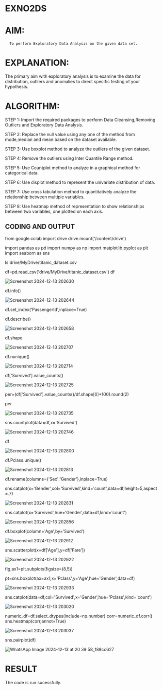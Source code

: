 # EXNO2DS
# AIM:
      To perform Exploratory Data Analysis on the given data set.
      
# EXPLANATION:
  The primary aim with exploratory analysis is to examine the data for distribution, outliers and anomalies to direct specific testing of your hypothesis.
  
# ALGORITHM:
STEP 1: Import the required packages to perform Data Cleansing,Removing Outliers and Exploratory Data Analysis.

STEP 2: Replace the null value using any one of the method from mode,median and mean based on the dataset available.

STEP 3: Use boxplot method to analyze the outliers of the given dataset.

STEP 4: Remove the outliers using Inter Quantile Range method.

STEP 5: Use Countplot method to analyze in a graphical method for categorical data.

STEP 6: Use displot method to represent the univariate distribution of data.

STEP 7: Use cross tabulation method to quantitatively analyze the relationship between multiple variables.

STEP 8: Use heatmap method of representation to show relationships between two variables, one plotted on each axis.

## CODING AND OUTPUT
 from google.colab import drive
drive.mount('/content/drive')

import pandas as pd
import numpy as np
import matplotlib.pyplot as plt
import seaborn as sns

ls drive/MyDrive/titanic_dataset.csv

df=pd.read_csv('drive/MyDrive/titanic_dataset.csv')
df

![Screenshot 2024-12-13 202630](https://github.com/user-attachments/assets/9d6cf6af-fcb9-49e3-a2ab-8741d0a8d245)

df.info()

![Screenshot 2024-12-13 202644](https://github.com/user-attachments/assets/e3de3ca4-3e77-4653-a950-1d8d5a90bc13)

df.set_index('PassengerId',inplace=True)

df.describe()

![Screenshot 2024-12-13 202658](https://github.com/user-attachments/assets/60ee85a9-736a-40e2-b100-4c1a9171bee6)

df.shape

![Screenshot 2024-12-13 202707](https://github.com/user-attachments/assets/caff975f-235c-4dbc-8098-b91586bedf21)

df.nunique()

![Screenshot 2024-12-13 202714](https://github.com/user-attachments/assets/f169629f-2ab5-444f-9c73-94f68ceaaf68)

df['Survived'].value_counts()

![Screenshot 2024-12-13 202725](https://github.com/user-attachments/assets/e2d8dcd2-140e-4320-b039-c2ec202187d0)

per=(df['Survived'].value_counts()/df.shape[0]*100).round(2)

per

![Screenshot 2024-12-13 202735](https://github.com/user-attachments/assets/5170f8d1-4e87-48d6-b6fc-d3e94ef89c43)


sns.countplot(data=df,x='Survived')

![Screenshot 2024-12-13 202746](https://github.com/user-attachments/assets/ebf83750-c4b7-4d63-8346-ee03f9c7c3ac)

df

![Screenshot 2024-12-13 202800](https://github.com/user-attachments/assets/5f8cb462-9a48-4327-89ff-6ade8b537784)

df.Pclass.unique()

![Screenshot 2024-12-13 202813](https://github.com/user-attachments/assets/a391de10-b1af-4447-8492-19ca72e2626a)

df.rename(columns={'Sex':'Gender'},inplace=True)

sns.catplot(x='Gender',col='Survived',kind='count',data=df,height=5,aspect=.7)

![Screenshot 2024-12-13 202831](https://github.com/user-attachments/assets/c7374454-6b84-4059-9b70-f2d134427f38)

sns.catplot(x='Survived',hue='Gender',data=df,kind='count')

![Screenshot 2024-12-13 202856](https://github.com/user-attachments/assets/4693d734-a8ce-4313-a2fc-cca9082c7a62)

df.boxplot(column='Age',by='Survived')

![Screenshot 2024-12-13 202912](https://github.com/user-attachments/assets/87f214b9-6d6f-490f-9b47-18182b361cc4)

sns.scatterplot(x=df['Age'],y=df['Fare'])

![Screenshot 2024-12-13 202922](https://github.com/user-attachments/assets/e817e95b-bb0b-4865-9b67-4c4b37793e2a)

fig,ax1=plt.subplots(figsize=(8,5))

pt=sns.boxplot(ax=ax1,x='Pclass',y='Age',hue='Gender',data=df)

![Screenshot 2024-12-13 202933](https://github.com/user-attachments/assets/ce97dddd-2b89-4b33-ae40-f232ac957b03)

sns.catplot(data=df,col='Survived',x='Gender',hue='Pclass',kind='count')

![Screenshot 2024-12-13 203020](https://github.com/user-attachments/assets/d3e612c1-5d89-4e9a-8712-a0c9142ca138)

numeric_df=df.select_dtypes(include=np.number)
corr=numeric_df.corr()
sns.heatmap(corr,annot=True)

![Screenshot 2024-12-13 203037](https://github.com/user-attachments/assets/06680d9d-12a0-43cf-9168-3529ac168af4)

sns.pairplot(df)

![WhatsApp Image 2024-12-13 at 20 39 58_f88cc627](https://github.com/user-attachments/assets/647921e8-4353-4e7f-8bb5-a314ecd7ecc4)

# RESULT
  The code is run sucessfully.


